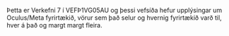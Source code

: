 Þetta er Verkefni 7 í VEFÞ1VG05AU og þessi vefsíða hefur upplýsingar um Oculus/Meta fyrirtækið, vörur sem það selur og hvernig fyrirtækið varð til, hver á það og margt margt fleira.
